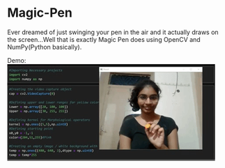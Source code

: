 # Magic-Pen
Ever dreamed of just swinging your pen in the air and it actually draws on the screen...Well that is exactly Magic Pen does using OpenCV and NumPy(Python basically).

Demo:
![Demonstration](https://github.com/Prathyusha-Guduru/Data/blob/master/Magic%20pen.gif)
